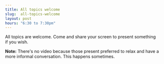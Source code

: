 ```yaml
---
title: All topics welcome
slug:  all-topics-welcome
layout: post
hours: "6:30 to 7:30pm"
---
```


All topics are welcome. Come and share your screen to present
something if you wish.

**Note:** There's no video because those present preferred to relax
  and have a more informal conversation. This happens sometimes.